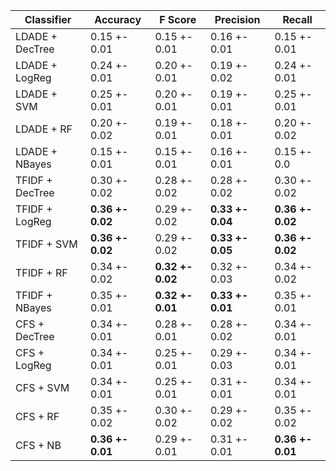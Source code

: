 
| Classifier      | Accuracy | F Score | Precision | Recall |
|-----------------|----------|---------|-----------|--------|
| LDADE + DecTree | 0.15 +- 0.01 | 0.15 +- 0.01 | 0.16 +- 0.01 | 0.15 +- 0.01 |
| LDADE + LogReg  | 0.24 +- 0.01 | 0.20 +- 0.01 | 0.19 +- 0.02 | 0.24 +- 0.01 |
| LDADE + SVM     | 0.25 +- 0.01 | 0.20 +- 0.01 | 0.19 +- 0.01 | 0.25 +- 0.01 |
| LDADE + RF      | 0.20 +- 0.02 | 0.19 +- 0.01 | 0.18 +- 0.01 | 0.20 +- 0.02 |
| LDADE + NBayes  | 0.15 +- 0.01 | 0.15 +- 0.01 | 0.16 +- 0.01 | 0.15 +- 0.0  |
| TFIDF + DecTree | 0.30 +- 0.02 | 0.28 +- 0.02 | 0.28 +- 0.02 | 0.30 +- 0.02 |
| TFIDF + LogReg  | **0.36 +- 0.02** | 0.29 +- 0.02 | **0.33 +- 0.04** | **0.36 +- 0.02** |
| TFIDF + SVM     | **0.36 +- 0.02** | 0.29 +- 0.02 | **0.33 +- 0.05** | **0.36 +- 0.02** |
| TFIDF + RF      | 0.34 +- 0.02 | **0.32 +- 0.02** | 0.32 +- 0.03 | 0.34 +- 0.02 |
| TFIDF + NBayes  | 0.35 +- 0.01 | **0.32 +- 0.01** | **0.33 +- 0.01** | 0.35 +- 0.01 |
| CFS   + DecTree | 0.34 +- 0.01 | 0.28 +- 0.01 | 0.28 +- 0.02 | 0.34 +- 0.01 |
| CFS   + LogReg  | 0.34 +- 0.01 | 0.25 +- 0.01 | 0.29 +- 0.03 | 0.34 +- 0.01 |
| CFS   + SVM     | 0.34 +- 0.01 | 0.25 +- 0.01 | 0.31 +- 0.01 | 0.34 +- 0.01 |
| CFS   + RF      | 0.35 +- 0.02 | 0.30 +- 0.02 | 0.29 +- 0.02 | 0.35 +- 0.02 |
| CFS   + NB      | **0.36 +- 0.01** | 0.29 +- 0.01 | 0.31 +- 0.01 | **0.36 +- 0.01** |
